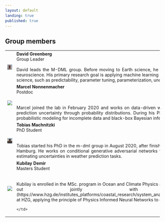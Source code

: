 ```yaml
---
layout: default
landing: true
published: true
---
```


## Group members
 <table border="0" style="width:100%; border-spacing: 10px">
  <colgroup>
    <col style="width:30%">
    <col>
  </colgroup>
  <tr>
    <td style="vertical-align:middle">
      <img align="center" src="dg.jpg" width="100%" style="margin: 0px 0px 0px 0px">
    </td>
    <td style="vertical-align:top; text-align:justify">
      <strong>David Greenberg</strong>
      <br/>
      Group Leader
      <br/><br/>
      David leads the M-DML group. Before moving to Earth science, he did a Postdoc in ML and a PhD in computational neuroscience.
      His primary research goal is applying machine learning to address critical computational problems in Earth science, such as predictability, parameter tuning, parameterization, uncertainty quantification and data assimilation. 
    </td>
  </tr>
  <tr>
    <td style="vertical-align:middle">
      <img align="center" src="marcel.png" width="100%" style="margin: 0px 0px 0px 0px">
    </td>
    <td style="vertical-align:top; text-align:justify">
      <strong>Marcel Nonnenmacher</strong><br/>
      Postdoc<br/><br/><br/>
      Marcel joined the lab in February 2020 and works on data-driven weather prediction. He's interested in representing prediction uncertainty through probability distributions. During his PhD in computational neuroscience, he worked on probabilistic modeling for incomplete data and black-box Bayesian inference.
    </td>
  </tr>
  <tr>
    <td style="vertical-align:middle">
      <img align="center" src="tobi.png" width="100%" style="margin: 0px 0px 0px 0px">
    </td>
    <td style="vertical-align:top; text-align:justify">
      <strong>Tobias Machnitzki</strong><br/>
      PhD Student<br/><br/><br/>
      Tobias started his PhD in the m-dml group in August 2020, after finishing his Masters in Meteorology at the University of Hamburg. 
      He works on conditional generative adversarial networks with the intention to use their output diversity for estimating uncertainties 
      in weather prediction tasks.
    </td>
  </tr>
  
  <tr>
    <td style="vertical-align:middle">
      <img align="center" src="Kubi.png" width="100%" style="margin: 0px 0px 0px 0px">
    </td>
    <td style="vertical-align:top; text-align:justify">
      <strong>Kubilay Demir</strong><br/>
      Masters Student<br/><br/><br/>
      Kubilay is enrolled in the MSc. program in Ocean and Climate Physics at the University of Hamburg. His research, carried out jointly with [Kai Loggeman](https://www.hzg.de/institutes_platforms/coastal_research/system_analysis/matter_transport/staff/065065/index.php.en) at HZG, applying the principle of Physics Informed Neural Networks to oceanographic problems.
       
    </td>
  </tr>
</table> 